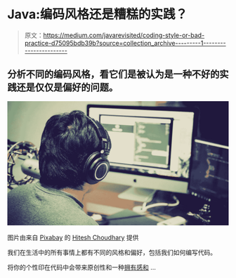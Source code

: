 # Java:编码风格还是糟糕的实践？

> 原文：<https://medium.com/javarevisited/coding-style-or-bad-practice-d75095bdb39b?source=collection_archive---------1----------------------->

## 分析不同的编码风格，看它们是被认为是一种不好的实践还是仅仅是偏好的问题。

![](img/778e107cc2c65cacf3717f9d425913a2.png)

图片由来自 [Pixabay](https://pixabay.com/?utm_source=link-attribution&utm_medium=referral&utm_campaign=image&utm_content=2115930) 的 [Hitesh Choudhary](https://pixabay.com/users/hitesh0141-2271740/?utm_source=link-attribution&utm_medium=referral&utm_campaign=image&utm_content=2115930) 提供

我们在生活中的所有事情上都有不同的风格和偏好，包括我们如何编写代码。

将你的个性印在代码中会带来原创性和一种[拥有感和](https://books.google.co.uk/books/about/Patterns_of_Software.html?id=0-i3QgAACAAJ&redir_esc=y) …